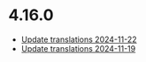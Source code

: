 # 4.16.0
- [Update translations 2024-11-22](https://issues.shopware.com/issues/)
- [Update translations 2024-11-19](https://issues.shopware.com/issues/)